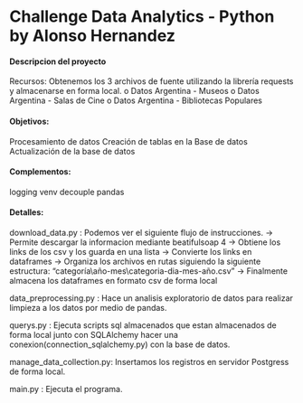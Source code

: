 # Challenge Data Analytics - Python by Alonso Hernandez 

#### Descripcion del proyecto

Recursos:
Obtenemos los 3 archivos de fuente utilizando la librería requests y
almacenarse en forma local.
o Datos Argentina - Museos
o Datos Argentina - Salas de Cine
o Datos Argentina - Bibliotecas Populares

#### Objetivos:
Procesamiento de datos
Creación de tablas en la Base de datos
Actualización de la base de datos

#### Complementos:
logging
venv
decouple
pandas

#### Detalles:
download_data.py : Podemos ver el siguiente flujo de instrucciones.
    -> Permite descargar la informacion mediante beatifulsoap 4
     -> Obtiene los links de los csv y los guarda en una lista
      -> Convierte los links en dataframes
       -> Organiza los archivos en rutas siguiendo la siguiente estructura: “categoría\año-mes\categoria-dia-mes-año.csv”
        -> Finalmente almacena los dataframes en formato csv de forma local
        
        
data_preprocessing.py : Hace un analisis exploratorio de datos para realizar limpieza a los datos por medio de pandas. 

querys.py : Ejecuta scripts sql almacenados que estan almacenados de forma local junto con SQLAlchemy hacer una conexion(connection_sqlalchemy.py) con la base de datos. 

manage_data_collection.py: Insertamos los registros en servidor Postgress de forma local.

main.py : Ejecuta el programa.

      
